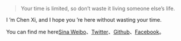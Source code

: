 > Your time is limited, so don’t waste it living someone else’s life.

I ’m Chen Xi, and I hope you ’re here without wasting your time.

You can find me here[Sina Weibo](https://weibo.com/longlivewe)、[Twitter](https://twitter.com/C_henX_i)、[Github](https://github.com/longlivewe)、[Facebook](https://www.facebook.com/longlivewe)。

